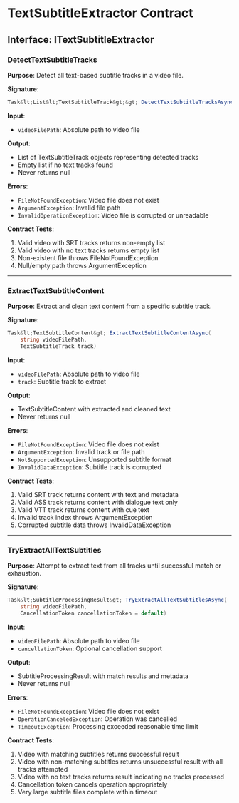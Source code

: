 # TextSubtitleExtractor Contract

## Interface: ITextSubtitleExtractor

### DetectTextSubtitleTracks

**Purpose**: Detect all text-based subtitle tracks in a video file.

**Signature**:

```csharp
Task&lt;List&lt;TextSubtitleTrack&gt;&gt; DetectTextSubtitleTracksAsync(string videoFilePath)
```

**Input**:

- `videoFilePath`: Absolute path to video file

**Output**:

- List of TextSubtitleTrack objects representing detected tracks
- Empty list if no text tracks found
- Never returns null

**Errors**:

- `FileNotFoundException`: Video file does not exist
- `ArgumentException`: Invalid file path
- `InvalidOperationException`: Video file is corrupted or unreadable

**Contract Tests**:

1. Valid video with SRT tracks returns non-empty list
2. Valid video with no text tracks returns empty list
3. Non-existent file throws FileNotFoundException
4. Null/empty path throws ArgumentException

---

### ExtractTextSubtitleContent

**Purpose**: Extract and clean text content from a specific subtitle track.

**Signature**:

```csharp
Task&lt;TextSubtitleContent&gt; ExtractTextSubtitleContentAsync(
    string videoFilePath,
    TextSubtitleTrack track)
```

**Input**:

- `videoFilePath`: Absolute path to video file
- `track`: Subtitle track to extract

**Output**:

- TextSubtitleContent with extracted and cleaned text
- Never returns null

**Errors**:

- `FileNotFoundException`: Video file does not exist
- `ArgumentException`: Invalid track or file path
- `NotSupportedException`: Unsupported subtitle format
- `InvalidDataException`: Subtitle track is corrupted

**Contract Tests**:

1. Valid SRT track returns content with text and metadata
2. Valid ASS track returns content with dialogue text only
3. Valid VTT track returns content with cue text
4. Invalid track index throws ArgumentException
5. Corrupted subtitle data throws InvalidDataException

---

### TryExtractAllTextSubtitles

**Purpose**: Attempt to extract text from all tracks until successful match or exhaustion.

**Signature**:

```csharp
Task&lt;SubtitleProcessingResult&gt; TryExtractAllTextSubtitlesAsync(
    string videoFilePath,
    CancellationToken cancellationToken = default)
```

**Input**:

- `videoFilePath`: Absolute path to video file
- `cancellationToken`: Optional cancellation support

**Output**:

- SubtitleProcessingResult with match results and metadata
- Never returns null

**Errors**:

- `FileNotFoundException`: Video file does not exist
- `OperationCanceledException`: Operation was cancelled
- `TimeoutException`: Processing exceeded reasonable time limit

**Contract Tests**:

1. Video with matching subtitles returns successful result
2. Video with non-matching subtitles returns unsuccessful result with all tracks attempted
3. Video with no text tracks returns result indicating no tracks processed
4. Cancellation token cancels operation appropriately
5. Very large subtitle files complete within timeout
